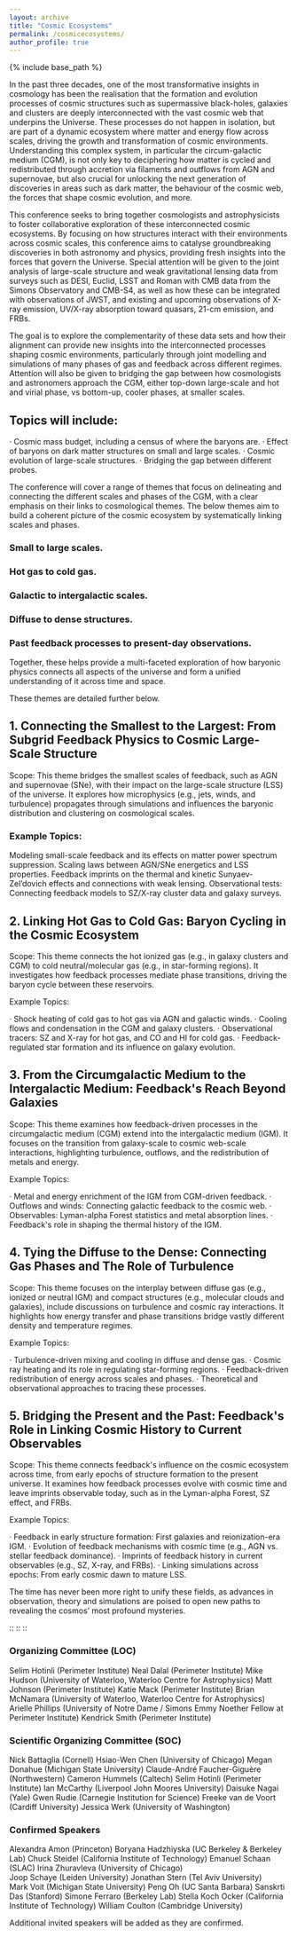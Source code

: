 ```yaml
---
layout: archive
title: "Cosmic Ecosystems"
permalink: /cosmicecosystems/
author_profile: true
---
```


{% include base_path %}

In the past three decades, one of the most transformative insights in cosmology has been the realisation that the formation and evolution processes of cosmic structures such as supermassive black-holes, galaxies and clusters are deeply interconnected with the vast cosmic web that underpins the Universe. These processes do not happen in isolation, but are part of a dynamic ecosystem where matter and energy flow across scales, driving the growth and transformation of cosmic environments. Understanding this complex system, in particular the circum-galactic medium (CGM), is not only key to deciphering how matter is cycled and redistributed through accretion via filaments and outflows from AGN and supernovae, but also crucial for unlocking the next generation of discoveries in areas such as dark matter, the behaviour of the cosmic web, the forces that shape cosmic evolution, and more.
 
This conference seeks to bring together cosmologists and astrophysicists to foster collaborative exploration of these interconnected cosmic ecosystems. By focusing on how structures interact with their environments across cosmic scales, this conference aims to catalyse groundbreaking discoveries in both astronomy and physics, providing fresh insights into the forces that govern the Universe. Special attention will be given to the joint analysis of large-scale structure and weak gravitational lensing data from surveys such as DESI, Euclid, LSST and Roman with CMB data from the Simons Observatory and CMB-S4, as well as how these can be integrated with observations of JWST, and existing and upcoming observations of X-ray emission, UV/X-ray absorption toward quasars, 21-cm emission, and FRBs.
 
The goal is to explore the complementarity of these data sets and how their alignment can provide new insights into the interconnected processes shaping cosmic environments, particularly through joint modelling and simulations of many phases of gas and feedback across different regimes. Attention will also be given to bridging the gap between how cosmologists and astronomers approach the CGM, either top-down large-scale and hot and virial phase, vs bottom-up, cooler phases, at smaller scales.
 
## Topics will include:

· Cosmic mass budget, including a census of where the baryons are.
· Effect of baryons on dark matter structures on small and large scales.
· Cosmic evolution of large-scale structures.
· Bridging the gap between different probes.

The conference will cover a range of themes that focus on delineating and connecting the different scales and phases of the CGM, with a clear emphasis on their links to cosmological themes. The below themes aim to build a coherent picture of the cosmic ecosystem by systematically linking scales and phases.  

### Small to large scales.
### Hot gas to cold gas.
### Galactic to intergalactic scales.
### Diffuse to dense structures.
### Past feedback processes to present-day observations. 

Together, these helps provide a multi-faceted exploration of how baryonic physics connects all aspects of the universe and form a unified understanding of it across time and space.  

These themes are detailed further below. 

## 1. Connecting the Smallest to the Largest: From Subgrid Feedback Physics to Cosmic Large-Scale Structure 

Scope: This theme bridges the smallest scales of feedback, such as AGN and supernovae (SNe), with their impact on the large-scale structure (LSS) of the universe. It explores how microphysics (e.g., jets, winds, and turbulence) propagates through simulations and influences the baryonic distribution and clustering on cosmological scales. 

### Example Topics: 

Modeling small-scale feedback and its effects on matter power spectrum suppression.
Scaling laws between AGN/SNe energetics and LSS properties.
Feedback imprints on the thermal and kinetic Sunyaev-Zel’dovich effects and connections with weak lensing.
Observational tests: Connecting feedback models to SZ/X-ray cluster data and galaxy surveys. 
 
## 2. Linking Hot Gas to Cold Gas: Baryon Cycling in the Cosmic Ecosystem 

Scope: This theme connects the hot ionized gas (e.g., in galaxy clusters and CGM) to cold neutral/molecular gas (e.g., in star-forming regions). It investigates how feedback processes mediate phase transitions, driving the baryon cycle between these reservoirs. 

Example Topics: 

· Shock heating of cold gas to hot gas via AGN and galactic winds.
· Cooling flows and condensation in the CGM and galaxy clusters.
· Observational tracers: SZ and X-ray for hot gas, and CO and HI for cold gas.
· Feedback-regulated star formation and its influence on galaxy evolution. 

## 3. From the Circumgalactic Medium to the Intergalactic Medium: Feedback's Reach Beyond Galaxies 

Scope: This theme examines how feedback-driven processes in the circumgalactic medium (CGM) extend into the intergalactic medium (IGM). It focuses on the transition from galaxy-scale to cosmic web-scale interactions, highlighting turbulence, outflows, and the redistribution of metals and energy. 


Example Topics: 

· Metal and energy enrichment of the IGM from CGM-driven feedback.
· Outflows and winds: Connecting galactic feedback to the cosmic web.
· Observables: Lyman-alpha Forest statistics and metal absorption lines.
· Feedback's role in shaping the thermal history of the IGM. 

## 4. Tying the Diffuse to the Dense: Connecting Gas Phases and The Role of Turbulence 

Scope: This theme focuses on the interplay between diffuse gas (e.g., ionized or neutral IGM) and compact structures (e.g., molecular clouds and galaxies), include discussions on turbulence and cosmic ray interactions. It highlights how energy transfer and phase transitions bridge vastly different density and temperature regimes. 

Example Topics: 

· Turbulence-driven mixing and cooling in diffuse and dense gas.
· Cosmic ray heating and its role in regulating star-forming regions.
· Feedback-driven redistribution of energy across scales and phases.
· Theoretical and observational approaches to tracing these processes. 

## 5. Bridging the Present and the Past: Feedback's Role in Linking Cosmic History to Current Observables 

Scope: 
This theme connects feedback's influence on the cosmic ecosystem across time, from early epochs of structure formation to the present universe. It examines how feedback processes evolve with cosmic time and leave imprints observable today, such as in the Lyman-alpha Forest, SZ effect, and FRBs. 


Example Topics: 

· Feedback in early structure formation: First galaxies and reionization-era IGM.
· Evolution of feedback mechanisms with cosmic time (e.g., AGN vs. stellar feedback dominance).
· Imprints of feedback history in current observables (e.g., SZ, X-ray, and FRBs).
· Linking simulations across epochs: From early cosmic dawn to mature LSS.
 
The time has never been more right to unify these fields, as advances in observation, theory and simulations are poised to open new paths to revealing the cosmos’ most profound mysteries.
 
::  ::  ::

### Organizing Committee (LOC) 
 
Selim Hotinli (Perimeter Institute) 
Neal Dalal (Perimeter Institute) 
Mike Hudson (University of Waterloo, Waterloo Centre for Astrophysics) 
Matt Johnson (Perimeter Institute) 
Katie Mack (Perimeter Institute) 
Brian McNamara (University of Waterloo, Waterloo Centre for Astrophysics) 
Arielle Phillips (University of Notre Dame / Simons Emmy Noether Fellow at Perimeter Institute) 
Kendrick Smith (Perimeter Institute) 

### Scientific Organizing Committee (SOC) 
 
Nick Battaglia (Cornell) 
Hsiao-Wen Chen (University of Chicago) 
Megan Donahue (Michigan State University) 
Claude-André Faucher-Giguère (Northwestern) 
Cameron Hummels (Caltech) 
Selim Hotinli (Perimeter Institute) 
Ian McCarthy (Liverpool John Moores University) 
Daisuke Nagai (Yale) 
Gwen Rudie (Carnegie Institution for Science) 
Freeke van de Voort (Cardiff University) 
Jessica Werk (University of Washington) 

### Confirmed Speakers 

Alexandra Amon (Princeton) 
Boryana Hadzhiyska (UC Berkeley & Berkeley Lab) 
Chuck Steidel (California Institute of Technology) 
Emanuel Schaan (SLAC) 
Irina Zhuravleva (University of Chicago)  
Joop Schaye (Leiden University) 
Jonathan Stern (Tel Aviv University)  
Mark Voit (Michigan State University) 
Peng Oh (UC Santa Barbara) 
Sanskrti Das (Stanford) 
Simone Ferraro (Berkeley Lab) 
Stella Koch Ocker (California Institute of Technology) 
William Coulton (Cambridge University) 

Additional invited speakers will be added as they are confirmed. 
